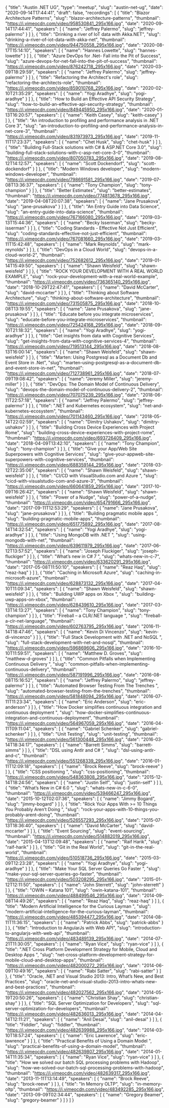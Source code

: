 {
  "title": "Austin .NET UG",
  "type": "meetup",
  "slug": "austin-net-ug",
  "date": "2020-09-14T17:44:41",
  "draft": false,
  "recordings": [
    {
      "title": "Blazor Architecture Patterns",
      "slug": "blazor-architecture-patterns",
      "thumbnail": "https://i.vimeocdn.com/video/958530841_295x166.jpg",
      "date": "2020-09-14T17:44:41",
      "speakers": [
        {
          "name": "Jeffrey Palermo",
          "slug": "jeffrey-palermo"
        }
      ]
    },
    {
      "title": "Drinking a river of IoT data with Akka.NET",
      "slug": "drinking-a-river-of-iot-data-with-akka-net",
      "thumbnail": "https://i.vimeocdn.com/video/944750558_295x166.jpg",
      "date": "2020-08-17T15:14:10",
      "speakers": [
        {
          "name": "Hannes Lowette",
          "slug": "hannes-lowette"
        }
      ]
    },
    {
      "title": "Azure DevOps for .Net- Fall into the Pit of Success",
      "slug": "azure-devops-for-net-fall-into-the-pit-of-success",
      "thumbnail": "https://i.vimeocdn.com/video/876242718_295x166.jpg",
      "date": "2020-03-09T18:29:59",
      "speakers": [
        {
          "name": "Jeffrey Palermo",
          "slug": "jeffrey-palermo"
        }
      ]
    },
    {
      "title": "Refactoring the Architect's role",
      "slug": "refactoring-the-architects-role",
      "thumbnail": "https://i.vimeocdn.com/video/859010768_295x166.jpg",
      "date": "2020-02-10T21:35:29",
      "speakers": [
        {
          "name": "Yogi Aradhye",
          "slug": "yogi-aradhye"
        }
      ]
    },
    {
      "title": "How to Build an Effective API Security Strategy",
      "slug": "how-to-build-an-effective-api-security-strategy",
      "thumbnail": "https://i.vimeocdn.com/video/849445950_295x166.jpg",
      "date": "2020-01-13T16:20:57",
      "speakers": [
        {
          "name": "Keith Casey",
          "slug": "keith-casey"
        }
      ]
    },
    {
      "title": "An introduction to profiling and performance analysis in .NET Core 3",
      "slug": "an-introduction-to-profiling-and-performance-analysis-in-net-core-3",
      "thumbnail": "https://i.vimeocdn.com/video/831973973_295x166.jpg",
      "date": "2019-11-11T17:23:37",
      "speakers": [
        {
          "name": "Chet Husk",
          "slug": "chet-husk"
        }
      ]
    },
    {
      "title": "Building Full-Stack solutions with C# & ASP.NET Core 3.0",
      "slug": "building-full-stack-solutions-with-c-asp-net-core-3-0",
      "thumbnail": "https://i.vimeocdn.com/video/807050783_295x166.jpg",
      "date": "2019-08-12T14:12:57",
      "speakers": [
        {
          "name": "Scott Dockendorf",
          "slug": "scott-dockendorf"
        }
      ]
    },
    {
      "title": "Modern Windows developer",
      "slug": "modern-windows-developer",
      "thumbnail": "https://i.vimeocdn.com/video/798691581_295x166.jpg",
      "date": "2019-07-08T13:36:37",
      "speakers": [
        {
          "name": "Tony Champion",
          "slug": "tony-champion"
        }
      ]
    },
    {
      "title": "Better Estimates",
      "slug": "better-estimates",
      "thumbnail": "https://i.vimeocdn.com/video/774813678_295x166.jpg",
      "date": "2019-04-08T20:07:38",
      "speakers": [
        {
          "name": "Jane Prusakova",
          "slug": "jane-prusakova"
        }
      ]
    },
    {
      "title": "An Entry Guide into Data Science",
      "slug": "an-entry-guide-into-data-science",
      "thumbnail": "https://i.vimeocdn.com/video/767166080_295x166.jpg",
      "date": "2019-03-13T15:44:36",
      "speakers": [
        {
          "name": "Becky Isserman",
          "slug": "becky-isserman"
        }
      ]
    },
    {
      "title": "Coding Standards - Effective Not Just Efficient",
      "slug": "coding-standards-effective-not-just-efficient",
      "thumbnail": "https://i.vimeocdn.com/video/767081660_295x166.jpg",
      "date": "2019-03-11T15:42:48",
      "speakers": [
        {
          "name": "Mark Reynolds",
          "slug": "mark-reynolds"
        }
      ]
    },
    {
      "title": "DevOps in a Cloud World",
      "slug": "devops-in-a-cloud-world-2",
      "thumbnail": "https://i.vimeocdn.com/video/752682612_295x166.jpg",
      "date": "2019-01-14T15:49:50",
      "speakers": [
        {
          "name": "Shawn Weisfeld",
          "slug": "shawn-weisfeld"
        }
      ]
    },
    {
      "title": "ROCK YOUR DEVELOPMENT WITH A REAL WORLD EXAMPLE",
      "slug": "rock-your-development-with-a-real-world-example",
      "thumbnail": "https://i.vimeocdn.com/video/736365140_295x166.jpg",
      "date": "2018-10-29T22:47:41",
      "speakers": [
        {
          "name": "David McCarter",
          "slug": "david-mccarter"
        }
      ]
    },
    {
      "title": "Thinking about Software Architecture",
      "slug": "thinking-about-software-architecture",
      "thumbnail": "https://i.vimeocdn.com/video/731505875_295x166.jpg",
      "date": "2018-10-08T13:19:55",
      "speakers": [
        {
          "name": "Jane Prusakova",
          "slug": "jane-prusakova"
        }
      ]
    },
    {
      "title": "Educate before you integrate microservices",
      "slug": "educate-before-you-integrate-microservices",
      "thumbnail": "https://i.vimeocdn.com/video/725424168_295x166.jpg",
      "date": "2018-09-10T21:18:32",
      "speakers": [
        {
          "name": "Yogi Aradhye",
          "slug": "yogi-aradhye"
        }
      ]
    },
    {
      "title": "Get insights from data with Cognitive Services",
      "slug": "get-insights-from-data-with-cognitive-services-4",
      "thumbnail": "https://i.vimeocdn.com/video/719513144_295x166.jpg",
      "date": "2018-08-13T16:00:14",
      "speakers": [
        {
          "name": "Shawn Weisfeld",
          "slug": "shawn-weisfeld"
        }
      ]
    },
    {
      "title": "Marten: Using Postgresql as a Document Db and Event Store in .Net",
      "slug": "marten-using-postgresql-as-a-document-db-and-event-store-in-net",
      "thumbnail": "https://i.vimeocdn.com/video/712738961_295x166.jpg",
      "date": "2018-07-09T19:08:42",
      "speakers": [
        {
          "name": "Jeremy Miller",
          "slug": "jeremy-miller"
        }
      ]
    },
    {
      "title": "DevOps: The Domain Model of Continuous Delivery",
      "slug": "devops-the-domain-model-of-continuous-delivery-2",
      "thumbnail": "https://i.vimeocdn.com/video/707075239_295x166.jpg",
      "date": "2018-06-11T22:57:18",
      "speakers": [
        {
          "name": "Jeffrey Palermo",
          "slug": "jeffrey-palermo"
        }
      ]
    },
    {
      "title": ".NET and Kubernetes ecosystem",
      "slug": "net-and-kubernetes-ecosystem",
      "thumbnail": "https://i.vimeocdn.com/video/701143460_295x166.jpg",
      "date": "2018-05-14T22:02:59",
      "speakers": [
        {
          "name": "Dimitry Ushakov",
          "slug": "dimitry-ushakov"
        }
      ]
    },
    {
      "title": "Building Cross Device Experiences with Project Rome",
      "slug": "building-cross-device-experiences-with-project-rome",
      "thumbnail": "https://i.vimeocdn.com/video/693726409_295x166.jpg",
      "date": "2018-04-09T13:42:10",
      "speakers": [
        {
          "name": "Tony Champion",
          "slug": "tony-champion"
        }
      ]
    },
    {
      "title": "Give your App/Web Site Superpowers with Cognitive Services",
      "slug": "give-your-appweb-site-superpowers-with-cognitive-services",
      "thumbnail": "https://i.vimeocdn.com/video/688359144_295x166.jpg",
      "date": "2018-03-12T22:35:06",
      "speakers": [
        {
          "name": "Shawn Weisfeld",
          "slug": "shawn-weisfeld"
        }
      ]
    },
    {
      "title": "CI/CD with VisualStudio.com and Azure ",
      "slug": "cicd-with-visualstudio-com-and-azure-3",
      "thumbnail": "https://i.vimeocdn.com/video/660641859_295x166.jpg",
      "date": "2017-10-09T16:26:42",
      "speakers": [
        {
          "name": "Shawn Weisfeld",
          "slug": "shawn-weisfeld"
        }
      ]
    },
    {
      "title": "Power of a Nudge",
      "slug": "power-of-a-nudge",
      "thumbnail": "https://i.vimeocdn.com/video/654791666_295x166.jpg",
      "date": "2017-09-11T12:53:29",
      "speakers": [
        {
          "name": "Jane Prusakova",
          "slug": "jane-prusakova"
        }
      ]
    },
    {
      "title": "Building pragmatic mobile apps ",
      "slug": "building-pragmatic-mobile-apps",
      "thumbnail": "https://i.vimeocdn.com/video/651775892_295x166.jpg",
      "date": "2017-08-14T14:32:54",
      "speakers": [
        {
          "name": "Yogi Aradhye",
          "slug": "yogi-aradhye"
        }
      ]
    },
    {
      "title": "Using MongoDB with .NET ",
      "slug": "using-mongodb-with-net",
      "thumbnail": "https://i.vimeocdn.com/video/639611979_295x166.jpg",
      "date": "2017-06-12T13:57:52",
      "speakers": [
        {
          "name": "Joseph Fluckiger",
          "slug": "joseph-fluckiger"
        }
      ]
    },
    {
      "title": "What’s new in C# 7 ",
      "slug": "whats-new-in-c-7",
      "thumbnail": "https://i.vimeocdn.com/video/633620291_295x166.jpg",
      "date": "2017-05-08T11:50:10",
      "speakers": [
        {
          "name": "Reaz Haq",
          "slug": "reaz-haq"
        }
      ]
    },
    {
      "title": "Caching in Microsoft Azure",
      "slug": "caching-in-microsoft-azure",
      "thumbnail": "https://i.vimeocdn.com/video/628873132_295x166.jpg",
      "date": "2017-04-10T11:09:34",
      "speakers": [
        {
          "name": "Shawn Weisfeld",
          "slug": "shawn-weisfeld"
        }
      ]
    },
    {
      "title": "Building UWP apps on Xbox ",
      "slug": "building-uwp-apps-on-xbox",
      "thumbnail": "https://i.vimeocdn.com/video/628439610_295x166.jpg",
      "date": "2017-03-13T14:13:27",
      "speakers": [
        {
          "name": "Tony Champion",
          "slug": "tony-champion"
        }
      ]
    },
    {
      "title": "Fireball – a CLR/.NET language ",
      "slug": "fireball-a-clr-net-language",
      "thumbnail": "https://i.vimeocdn.com/video/602763795_295x166.jpg",
      "date": "2016-11-14T18:47:46",
      "speakers": [
        {
          "name": "Kevin Di Vincenzo",
          "slug": "kevin-di-vincenzo"
        }
      ]
    },
    {
      "title": "Full Stack Development with .NET and NoSQL ",
      "slug": "full-stack-development-with-net-and-nosql",
      "thumbnail": "https://i.vimeocdn.com/video/596869606_295x166.jpg",
      "date": "2016-10-10T11:59:51",
      "speakers": [
        {
          "name": "Matthew D. Groves",
          "slug": "matthew-d-groves"
        }
      ]
    },
    {
      "title": "Common Pitfalls when Implementing Continuous Delivery ",
      "slug": "common-pitfalls-when-implementing-continuous-delivery",
      "thumbnail": "https://i.vimeocdn.com/video/587191996_295x166.jpg",
      "date": "2016-08-08T15:16:52",
      "speakers": [
        {
          "name": "Jeffrey Palermo",
          "slug": "jeffrey-palermo"
        }
      ]
    },
    {
      "title": "Automated Browser Testing From The Trenches ",
      "slug": "automated-browser-testing-from-the-trenches",
      "thumbnail": "https://i.vimeocdn.com/video/581848094_295x166.jpg",
      "date": "2016-07-11T11:23:34",
      "speakers": [
        {
          "name": "Eric Anderson",
          "slug": "eric-anderson"
        }
      ]
    },
    {
      "title": "How Docker simplifies continuous integration and continuous deployment ",
      "slug": "how-docker-simplifies-continuous-integration-and-continuous-deployment",
      "thumbnail": "https://i.vimeocdn.com/video/564967059_295x166.jpg",
      "date": "2016-04-11T09:11:04",
      "speakers": [
        {
          "name": "Gabriel Schenker",
          "slug": "gabriel-schenker"
        }
      ]
    },
    {
      "title": "Unit Testing",
      "slug": "unit-testing",
      "thumbnail": "https://i.vimeocdn.com/video/561300448_295x166.jpg",
      "date": "2016-03-14T18:34:17",
      "speakers": [
        {
          "name": "Barrett Simms",
          "slug": "barrett-simms"
        }
      ]
    },
    {
      "title": "DSL using Antlr and C# ",
      "slug": "dsl-using-antlr-and-c",
      "thumbnail": "https://i.vimeocdn.com/video/551268339_295x166.jpg",
      "date": "2016-01-11T12:09:18",
      "speakers": [
        {
          "name": "Brock Reeve",
          "slug": "brock-reeve"
        }
      ]
    },
    {
      "title": "CSS positioning ",
      "slug": "css-positioning",
      "thumbnail": "https://i.vimeocdn.com/video/548363808_295x166.jpg",
      "date": "2015-12-14T18:24:56",
      "speakers": [
        {
          "name": "Justin Self",
          "slug": "justin-self"
        }
      ]
    },
    {
      "title": "What’s New in C# 6.0 ",
      "slug": "whats-new-in-c-6-0",
      "thumbnail": "https://i.vimeocdn.com/video/539466247_295x166.jpg",
      "date": "2015-10-12T02:07:36",
      "speakers": [
        {
          "name": "Jimmy Bogard",
          "slug": "jimmy-bogard"
        }
      ]
    },
    {
      "title": "Röck Yoür Apps With >= 10 Things You Probably Aren’t Doing ",
      "slug": "rock-your-apps-with-10-things-you-probably-arent-doing",
      "thumbnail": "https://i.vimeocdn.com/video/526557293_295x166.jpg",
      "date": "2015-07-13T18:36:40",
      "speakers": [
        {
          "name": "David McCarter",
          "slug": "david-mccarter"
        }
      ]
    },
    {
      "title": "Event Sourcing",
      "slug": "event-sourcing",
      "thumbnail": "https://i.vimeocdn.com/video/514882019_295x166.jpg",
      "date": "2015-04-13T12:09:48",
      "speakers": [
        {
          "name": "Raif Harik",
          "slug": "raif-harik"
        }
      ]
    },
    {
      "title": "Git in the Real World",
      "slug": "git-in-the-real-world",
      "thumbnail": "https://i.vimeocdn.com/video/510518736_295x166.jpg",
      "date": "2015-03-09T12:23:28",
      "speakers": [
        {
          "name": "Yogi Aradhye",
          "slug": "yogi-aradhye"
        }
      ]
    },
    {
      "title": "Make Your SQL Server Queries Go Faster ",
      "slug": "make-your-sql-server-queries-go-faster",
      "thumbnail": "https://i.vimeocdn.com/video/503208295_295x166.jpg",
      "date": "2015-01-12T12:11:50",
      "speakers": [
        {
          "name": "John Sterrett",
          "slug": "john-sterrett"
        }
      ]
    },
    {
      "title": "OWIN – Katana 101",
      "slug": "owin-katana-101",
      "thumbnail": "https://i.vimeocdn.com/video/488499546_295x166.jpg",
      "date": "2014-09-08T14:49:26",
      "speakers": [
        {
          "name": "Reaz Haq",
          "slug": "reaz-haq"
        }
      ]
    },
    {
      "title": "Modern Artificial Intelligence for the Curious Layman ",
      "slug": "modern-artificial-intelligence-for-the-curious-layman",
      "thumbnail": "https://i.vimeocdn.com/video/485394477_295x166.jpg",
      "date": "2014-08-11T11:36:15",
      "speakers": [
        {
          "name": "Patrick Abbs",
          "slug": "patrick-abbs"
        }
      ]
    },
    {
      "title": "Introduction to AngularJs with Web API",
      "slug": "introduction-to-angularjs-with-web-api",
      "thumbnail": "https://i.vimeocdn.com/video/483489139_295x166.jpg",
      "date": "2014-07-21T11:30:05",
      "speakers": [
        {
          "name": "Ryan Vice",
          "slug": "ryan-vice"
        }
      ]
    },
    {
      "title": ".NET Cross Platform Development Strategy for Mobile, Cloud and Desktop Apps ",
      "slug": "net-cross-platform-development-strategy-for-mobile-cloud-and-desktop-apps",
      "thumbnail": "https://i.vimeocdn.com/video/482000272_295x166.jpg",
      "date": "2014-06-09T10:49:16",
      "speakers": [
        {
          "name": "Rabi Satter",
          "slug": "rabi-satter"
        }
      ]
    },
    {
      "title": "Oracle, .NET and Visual Studio 2013: Intro, What’s New, and Best Practices",
      "slug": "oracle-net-and-visual-studio-2013-intro-whats-new-and-best-practices",
      "thumbnail": "https://i.vimeocdn.com/video/482027562_295x166.jpg",
      "date": "2014-05-19T20:50:26",
      "speakers": [
        {
          "name": "Christian Shay",
          "slug": "christian-shay"
        }
      ]
    },
    {
      "title": "SQL Server Optimization for Developers",
      "slug": "sql-server-optimization-for-developers",
      "thumbnail": "https://i.vimeocdn.com/video/482636013_295x166.jpg",
      "date": "2014-04-14T12:11:21",
      "speakers": [
        {
          "name": "Anil Desai",
          "slug": "anil-desai"
        }
      ]
    },
    {
      "title": "Fiddler",
      "slug": "fiddler",
      "thumbnail": "https://i.vimeocdn.com/video/482639988_295x166.jpg",
      "date": "2014-03-10T18:57:24",
      "speakers": [
        {
          "name": "Eric Lawrence",
          "slug": "eric-lawrence"
        }
      ]
    },
    {
      "title": "Practical Benefits of Using a Domain Model ",
      "slug": "practical-benefits-of-using-a-domain-model",
      "thumbnail": "https://i.vimeocdn.com/video/482639807_295x166.jpg",
      "date": "2014-01-14T11:35:34",
      "speakers": [
        {
          "name": "Ryan Vice",
          "slug": "ryan-vice"
        }
      ]
    },
    {
      "title": "How we solved our batch SQL processing problems with Hadoop",
      "slug": "how-we-solved-our-batch-sql-processing-problems-with-hadoop",
      "thumbnail": "https://i.vimeocdn.com/video/482639317_295x166.jpg",
      "date": "2013-11-11T13:14:49",
      "speakers": [
        {
          "name": "Brock Reeve",
          "slug": "brock-reeve"
        }
      ]
    },
    {
      "title": "In Memory OLTP",
      "slug": "in-memory-oltp",
      "thumbnail": "https://i.vimeocdn.com/video/483492285_295x166.jpg",
      "date": "2013-09-09T02:34:44",
      "speakers": [
        {
          "name": "Gregory Beamer",
          "slug": "gregory-beamer"
        }
      ]
    }
  ]
}